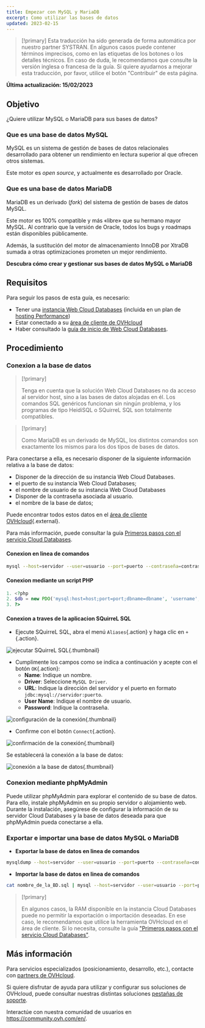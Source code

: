 ```yaml
---
title: Empezar con MySQL y MariaDB
excerpt: Como utilizar las bases de datos
updated: 2023-02-15
---
```


> [!primary]
> Esta traducción ha sido generada de forma automática por nuestro partner SYSTRAN. En algunos casos puede contener términos imprecisos, como en las etiquetas de los botones o los detalles técnicos. En caso de duda, le recomendamos que consulte la versión inglesa o francesa de la guía. Si quiere ayudarnos a mejorar esta traducción, por favor, utilice el botón "Contribuir" de esta página.
>

**Última actualización: 15/02/2023**

## Objetivo

¿Quiere utilizar MySQL o MariaDB para sus bases de datos?

### Que es una base de datos MySQL

MySQL es un sistema de gestión de bases de datos relacionales desarrollado para obtener un rendimiento en lectura superior al que ofrecen otros sistemas.

Este motor es *open source*, y actualmente es desarrollado por Oracle.

### Que es una base de datos MariaDB

MariaDB es un derivado (*fork*) del sistema de gestión de bases de datos MySQL.

Este motor es 100% compatible y más «libre» que su hermano mayor MySQL. Al contrario que la versión de Oracle, todos los bugs y roadmaps están disponibles públicamente.

Además, la sustitución del motor de almacenamiento InnoDB por XtraDB sumada a otras optimizaciones prometen un mejor rendimiento.

**Descubra cómo crear y gestionar sus bases de datos MySQL o MariaDB**

## Requisitos

Para seguir los pasos de esta guía, es necesario:

- Tener una [instancia Web Cloud Databases](https://www.ovh.es/cloud/cloud-databases/) (incluida en un plan de [hosting Performance](https://www.ovhcloud.com/es/web-hosting/))
- Estar conectado a su [área de cliente de OVHcloud](https://ca.ovh.com/auth/?action=gotomanager&from=https://www.ovh.com/world/&ovhSubsidiary=ws)
- Haber consultado la [guía de inicio de Web Cloud Databases](/pages/web/clouddb/starting_with_clouddb).

## Procedimiento

### Conexion a la base de datos

> [!primary]
>
> Tenga en cuenta que la solución Web Cloud Databases no da acceso al servidor host, sino a las bases de datos alojadas en él. Los comandos SQL genéricos funcionan sin ningún problema, y los programas de tipo HeidiSQL o SQuirreL SQL son totalmente compatibles.
> 

> [!primary]
>
> Como MariaDB es un derivado de MySQL, los distintos comandos son exactamente los mismos para los dos tipos de bases de datos.
> 

Para conectarse a ella, es necesario disponer de la siguiente información relativa a la base de datos:

- Disponer de la dirección de su instancia Web Cloud Databases.
- el puerto de su instancia Web Cloud Databases;
- el nombre de usuario de su instancia Web Cloud Databases
- Disponer de la contraseña asociada al usuario.
- el nombre de la base de datos;

Puede encontrar todos estos datos en el [área de cliente OVHcloud](https://ca.ovh.com/auth/?action=gotomanager&from=https://www.ovh.com/world/&ovhSubsidiary=ws){.external}.

Para más información, puede consultar la guía [Primeros pasos con el servicio Cloud Databases](/pages/web/clouddb/starting_with_clouddb).

#### Conexion en linea de comandos

```bash
mysql --host=servidor --user=usuario --port=puerto --contraseña=contraseña nombre_de_la_BD
```

#### Conexion mediante un script PHP

```php
1. <?php
2. $db = new PDO('mysql:host=host;port=port;dbname=dbname', 'username', 'password');
3. ?>
```

#### Conexion a traves de la aplicacion SQuirreL SQL

- Ejecute SQuirreL SQL, abra el menú `Aliases`{.action} y haga clic en `+`{.action}.

![ejecutar SQuirreL SQL](images/1.PNG){.thumbnail}

- Cumplimente los campos como se indica a continuación y acepte con el botón `OK`{.action}:
    - **Name**: Indique un nombre.
    - **Driver**: Seleccione `MySQL Driver`.
    - **URL**: Indique la dirección del servidor y el puerto en formato `jdbc:mysql://servidor:puerto`.
    - **User Name**: Indique el nombre de usuario.
    - **Password**: Indique la contraseña.

![configuración de la conexión](images/2.PNG){.thumbnail}

- Confirme con el botón `Connect`{.action}.

![confirmación de la conexión](images/3.PNG){.thumbnail}

Se establecerá la conexión a la base de datos:

![conexión a la base de datos](images/4.PNG){.thumbnail}

### Conexion mediante phpMyAdmin

Puede utilizar phpMyAdmin para explorar el contenido de su base de datos. Para ello, instale phpMyAdmin en su propio servidor o alojamiento web. Durante la instalación, asegúrese de configurar la información de su servidor Cloud Databases y la base de datos deseada para que phpMyAdmin pueda conectarse a ella.

### Exportar e importar una base de datos MySQL o MariaDB

- **Exportar la base de datos en linea de comandos**

```bash
mysqldump --host=servidor --user=usuario --port=puerto --contraseña=contraseña nombre_de_la_BD > nombre_de_la_BD.sql
```

- **Importar la base de datos en linea de comandos**

```bash
cat nombre_de_la_BD.sql | mysql --host=servidor --user=usuario --port=puerto --contraseña=contraseña nombre_de_la_BD
```

> [!primary]
>
> En algunos casos, la RAM disponible en la instancia Cloud Databases puede no permitir la exportación o importación deseadas. En ese caso, le recomendamos que utilice la herramienta OVHcloud en el área de cliente. Si lo necesita, consulte la guía ["Primeros pasos con el servicio Cloud Databases"](/pages/web/clouddb/starting_with_clouddb).
>

## Más información

Para servicios especializados (posicionamiento, desarrollo, etc.), contacte con [partners de OVHcloud](https://partner.ovhcloud.com/es-es/).

Si quiere disfrutar de ayuda para utilizar y configurar sus soluciones de OVHcloud, puede consultar nuestras distintas soluciones [pestañas de soporte](https://www.ovhcloud.com/es/support-levels/).

Interactúe con nuestra comunidad de usuarios en <https://community.ovh.com/en/>.